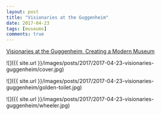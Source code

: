 ```yaml
---
layout: post
title: "Visionaries at the Guggenheim"
date: 2017-04-23
tags: [museums]
comments: true
---
```

[Visionaries at the Guggenheim, Creating a Modern Museum](https://www.guggenheim.org/exhibition/visionaries-creating-a-modern-guggenheim)

![]({{ site.url }}/images/posts/2017/2017-04-23-visionaries-guggenheim/cover.jpg)

![]({{ site.url }}/images/posts/2017/2017-04-23-visionaries-guggenheim/golden-toilet.jpg)

![]({{ site.url }}/images/posts/2017/2017-04-23-visionaries-guggenheim/wheeler.jpg)

